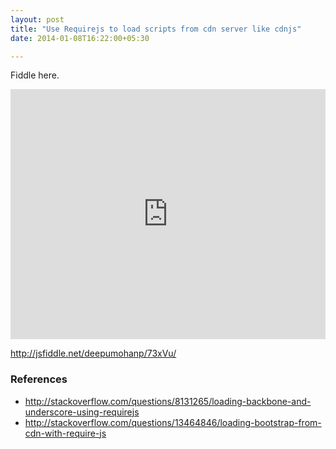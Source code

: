 ```yaml
---
layout: post
title: "Use Requirejs to load scripts from cdn server like cdnjs"
date: 2014-01-08T16:22:00+05:30

---
```


 Fiddle here.
 <iframe width="100%" height="400" src="http://jsfiddle.net/deepumohanp/73xVu/embedded/" allowfullscreen="allowfullscreen" frameborder="0"></iframe>

<a href="http://jsfiddle.net/deepumohanp/73xVu/">http://jsfiddle.net/deepumohanp/73xVu/</a>

<h3>References</h3><ul><li><a href="http://stackoverflow.com/questions/8131265/loading-backbone-and-underscore-using-requirejs">http://stackoverflow.com/questions/8131265/loading-backbone-and-underscore-using-requirejs</a></li> <li><a href="http://stackoverflow.com/questions/13464846/loading-bootstrap-from-cdn-with-require-js">http://stackoverflow.com/questions/13464846/loading-bootstrap-from-cdn-with-require-js</a></li></ul>
